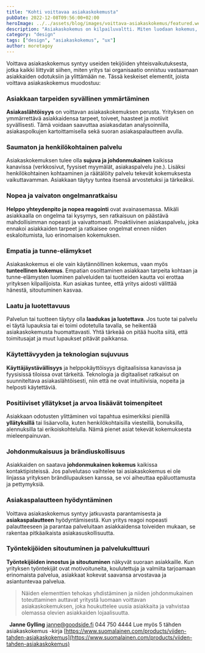 ```yaml
---
title: "Kohti voittavaa asiakaskokemusta"
pubDate: 2022-12-08T09:56:00+02:00
heroImage: ../../assets/blog/images/voittava-asiakaskokemus/featured.webp
description: "Asiakaskokemus on kilpailuvaltti. Miten luodaan kokemus, joka ei vain tyydytä, vaan ilahduttaa ja sitouttaa asiakkaan? UX-suunnittelu ja palvelumuotoilu ovat avainasemassa."
category: "design"
tags: ["design", "asiakaskokemus", "ux"]
author: moretagoy
---
```


Voittava asiakaskokemus syntyy useiden tekijöiden yhteisvaikutuksesta, jotka kaikki liittyvät siihen, miten yritys tai organisaatio onnistuu vastaamaan asiakkaiden odotuksiin ja ylittämään ne. Tässä keskeiset elementit, joista voittava asiakaskokemus muodostuu:

### **Asiakkaan tarpeiden syvällinen ymmärtäminen**

**Asiakaslähtöisyys** on voittavan asiakaskokemuksen perusta. Yrityksen on ymmärrettävä asiakkaidensa tarpeet, toiveet, haasteet ja motiivit syvällisesti. Tämä voidaan saavuttaa asiakasdatan analysoinnilla, asiakaspolkujen kartoittamisella sekä suoran asiakaspalautteen avulla.

### **Saumaton ja henkilökohtainen palvelu**

Asiakaskokemuksen tulee olla **sujuva ja johdonmukainen** kaikissa kanavissa (verkkosivut, fyysiset myymälät, asiakaspalvelu jne.). Lisäksi henkilökohtainen kohtaaminen ja räätälöity palvelu tekevät kokemuksesta vaikuttavamman. Asiakkaan täytyy tuntea itsensä arvostetuksi ja tärkeäksi.

### **Nopea ja vaivaton ongelmanratkaisu**

**Helppo yhteydenpito ja nopea reagointi** ovat avainasemassa. Mikäli asiakkaalla on ongelma tai kysymys, sen ratkaisuun on päästävä mahdollisimman nopeasti ja vaivattomasti. Proaktiivinen asiakaspalvelu, joka ennakoi asiakkaiden tarpeet ja ratkaisee ongelmat ennen niiden eskaloitumista, luo erinomaisen kokemuksen.

### **Empatia ja tunne-elämykset**

Asiakaskokemus ei ole vain käytännöllinen kokemus, vaan myös **tunteellinen kokemus**. Empatian osoittaminen asiakkaan tarpeita kohtaan ja tunne-elämysten luominen palveluiden tai tuotteiden kautta voi erottaa yrityksen kilpailijoista. Kun asiakas tuntee, että yritys aidosti välittää hänestä, sitoutuminen kasvaa.

### **Laatu ja luotettavuus**

Palvelun tai tuotteen täytyy olla **laadukas ja luotettava**. Jos tuote tai palvelu ei täytä lupauksia tai ei toimi odotetulla tavalla, se heikentää asiakaskokemusta huomattavasti. Yhtä tärkeää on pitää huolta siitä, että toimitusajat ja muut lupaukset pitävät paikkansa.

### **Käytettävyyden ja teknologian sujuvuus**

**Käyttäjäystävällisyys** ja helppokäyttöisyys digitaalisissa kanavissa ja fyysisissä tiloissa ovat tärkeitä. Teknologia ja digitaaliset ratkaisut on suunniteltava asiakaslähtöisesti, niin että ne ovat intuitiivisia, nopeita ja helposti käytettäviä.

### **Positiiviset yllätykset ja arvoa lisäävät toimenpiteet**

Asiakkaan odotusten ylittäminen voi tapahtua esimerkiksi pienillä **yllätyksillä** tai lisäarvolla, kuten henkilökohtaisilla viesteillä, bonuksilla, alennuksilla tai erikoiskohtelulla. Nämä pienet asiat tekevät kokemuksesta mieleenpainuvan.

### **Johdonmukaisuus ja brändiuskollisuus**

Asiakkaiden on saatava **johdonmukainen kokemus** kaikissa kontaktipisteissä. Jos palvelutaso vaihtelee tai asiakaskokemus ei ole linjassa yrityksen brändilupauksen kanssa, se voi aiheuttaa epäluottamusta ja pettymyksiä.

### **Asiakaspalautteen hyödyntäminen**

Voittava asiakaskokemus syntyy jatkuvasta parantamisesta ja **asiakaspalautteen** hyödyntämisestä. Kun yritys reagoi nopeasti palautteeseen ja parantaa palveluitaan asiakkaidensa toiveiden mukaan, se rakentaa pitkäaikaista asiakasuskollisuutta.

### **Työntekijöiden sitoutuminen ja palvelukulttuuri**

**Työntekijöiden innostus ja sitoutuminen** näkyvät suoraan asiakkaille. Kun yrityksen työntekijät ovat motivoituneita, koulutettuja ja valmiita tarjoamaan erinomaista palvelua, asiakkaat kokevat saavansa arvostavaa ja asiantuntevaa palvelua.

> Näiden elementtien tehokas yhdistäminen ja niiden johdonmukainen toteuttaminen auttavat yritystä luomaan voittavan asiakaskokemuksen, joka houkuttelee uusia asiakkaita ja vahvistaa olemassa olevien asiakkaiden lojaalisuutta.

  **Janne Gylling** janne@goodside.fi 044 750 4444 Lue myös 5 tähden asiakaskokemus -kirja [https://www.suomalainen.com/products/viiden-tahden-asiakaskokemus](https://www.suomalainen.com/products/viiden-tahden-asiakaskokemus)